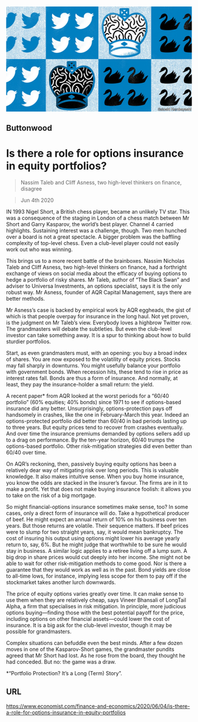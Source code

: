 ![](./images/20200606_FND002_0.jpg)

## Buttonwood

# Is there a role for options insurance in equity portfolios?

> Nassim Taleb and Cliff Asness, two high-level thinkers on finance, disagree

> Jun 4th 2020

IN 1993 Nigel Short, a British chess player, became an unlikely TV star. This was a consequence of the staging in London of a chess match between Mr Short and Garry Kasparov, the world’s best player. Channel 4 carried highlights. Sustaining interest was a challenge, though. Two men hunched over a board is not a great spectacle. A bigger problem was the baffling complexity of top-level chess. Even a club-level player could not easily work out who was winning.

This brings us to a more recent battle of the brainboxes. Nassim Nicholas Taleb and Cliff Asness, two high-level thinkers on finance, had a forthright exchange of views on social media about the efficacy of buying options to hedge a portfolio of risky shares. Mr Taleb, author of “The Black Swan” and adviser to Universa Investments, an options specialist, says it is the only robust way. Mr Asness, founder of AQR Capital Management, says there are better methods.

Mr Asness’s case is backed by empirical work by AQR eggheads, the gist of which is that people overpay for insurance in the long haul. Not yet proven, is the judgment on Mr Taleb’s view. Everybody loves a highbrow Twitter row. The grandmasters will debate the subtleties. But even the club-level investor can take something away. It is a spur to thinking about how to build sturdier portfolios.

Start, as even grandmasters must, with an opening: you buy a broad index of shares. You are now exposed to the volatility of equity prices. Stocks may fall sharply in downturns. You might usefully balance your portfolio with government bonds. When recession hits, these tend to rise in price as interest rates fall. Bonds are thus a form of insurance. And normally, at least, they pay the insurance-holder a small return: the yield.

A recent paper* from AQR looked at the worst periods for a “60/40 portfolio” (60% equities; 40% bonds) since 1971 to see if options-based insurance did any better. Unsurprisingly, options-protection pays off handsomely in crashes, like the one in February-March this year. Indeed an options-protected portfolio did better than 60/40 in bad periods lasting up to three years. But equity prices tend to recover from crashes eventually. And over time the insurance premiums demanded by options sellers add up to a drag on performance. By the ten-year horizon, 60/40 trumps the options-based portfolio. Other risk-mitigation strategies did even better than 60/40 over time.

On AQR’s reckoning, then, passively buying equity options has been a relatively dear way of mitigating risk over long periods. This is valuable knowledge. It also makes intuitive sense. When you buy home insurance, you know the odds are stacked in the insurer’s favour. The firms are in it to make a profit. Yet that does not make buying insurance foolish: it allows you to take on the risk of a big mortgage.

So might financial-options insurance sometimes make sense, too? In some cases, only a direct form of insurance will do. Take a hypothetical producer of beef. He might expect an annual return of 10% on his business over ten years. But those returns are volatile. Their sequence matters. If beef prices were to slump for two straight years, say, it would mean bankruptcy. The cost of insuring his output using options might lower his average yearly return to, say, 6%. But he might judge that worthwhile to be sure he would stay in business. A similar logic applies to a retiree living off a lump sum. A big drop in share prices would cut deeply into her income. She might not be able to wait for other risk-mitigation methods to come good. Nor is there a guarantee that they would work as well as in the past. Bond yields are close to all-time lows, for instance, implying less scope for them to pay off if the stockmarket takes another lurch downwards.

The price of equity options varies greatly over time. It can make sense to use them when they are relatively cheap, says Vineer Bhansali of LongTail Alpha, a firm that specialises in risk mitigation. In principle, more judicious options buying—finding those with the best potential payoff for the price, including options on other financial assets—could lower the cost of insurance. It is a big ask for the club-level investor, though it may be possible for grandmasters.

Complex situations can befuddle even the best minds. After a few dozen moves in one of the Kasparov-Short games, the grandmaster pundits agreed that Mr Short had lost. As he rose from the board, they thought he had conceded. But no: the game was a draw.

*“Portfolio Protection? It’s a Long (Term) Story”.

## URL

https://www.economist.com/finance-and-economics/2020/06/04/is-there-a-role-for-options-insurance-in-equity-portfolios
